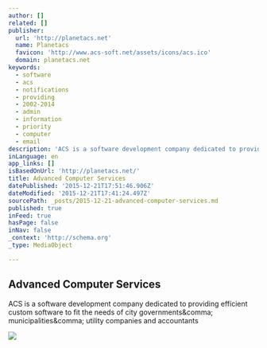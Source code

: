 ```yaml
---
author: []
related: []
publisher:
  url: 'http://planetacs.net'
  name: Planetacs
  favicon: 'http://www.acs-soft.net/assets/icons/acs.ico'
  domain: planetacs.net
keywords:
  - software
  - acs
  - notifications
  - providing
  - 2002-2014
  - admin
  - information
  - priority
  - computer
  - email
description: 'ACS is a software development company dedicated to providing efficient custom software to fit the needs of city governments, municipalities, utility companies and accountants'
inLanguage: en
app_links: []
isBasedOnUrl: 'http://planetacs.net/'
title: Advanced Computer Services
datePublished: '2015-12-21T17:51:46.906Z'
dateModified: '2015-12-21T17:41:24.497Z'
sourcePath: _posts/2015-12-21-advanced-computer-services.md
published: true
inFeed: true
hasPage: false
inNav: false
_context: 'http://schema.org'
_type: MediaObject

---
```

<article style=""><h1>Advanced Computer Services</h1><p>ACS is a software development company dedicated to providing efficient custom software to fit the needs of city governments&amp;comma; municipalities&amp;comma; utility companies and accountants</p><img src="http://planetacs.net/assets/logo/acs_logo.gif" /></article>
